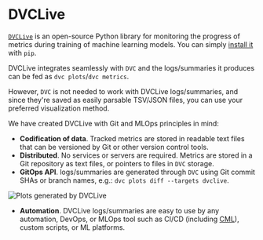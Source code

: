 # DVCLive

[`DVCLive`](https://github.com/iterative/dvclive) is an open-source Python
library for monitoring the progress of metrics during training of machine
learning models. You can simply
[install it](https://github.com/iterative/dvclive#installation) with `pip`.

DVCLive integrates seamlessly with `DVC` and the logs/summaries it produces can
be fed as `dvc plots`/`dvc metrics`.

However, `DVC` is not needed to work with DVCLive logs/summaries, and since
they're saved as easily parsable TSV/JSON files, you can use your preferred
visualization method.

We have created DVCLive with Git and MLOps principles in mind:

- **Codification of data**. Tracked metrics are stored in readable text files
  that can be versioned by Git or other version control tools.
- **Distributed**. No services or servers are required. Metrics are stored in a
  Git repository as text files, or pointers to files in `DVC` storage.
- **GitOps API**. logs/summaries are generated through `DVC` using Git commit
  SHAs or branch names, e.g.: `dvc plots diff --targets dvclive`.

![Plots generated by DVCLive](/uploads/images/2021-02-18/dvclive-diff-html.png)

- **Automation**. DVCLive logs/summaries are easy to use by any automation,
  DevOps, or MLOps tool such as CI/CD (including
  [CML](https://dvc.org/doc/cml)), custom scripts, or ML platforms.
